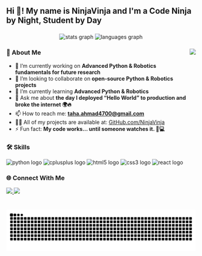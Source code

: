 <h2 align="left">Hi 👋! My name is NinjaVinja and I'm a Code Ninja by Night, Student by Day</h2>

###

<div align="center">
  <img src="https://github-readme-stats.vercel.app/api?username=NinjaVinja&hide_title=false&hide_rank=false&show_icons=true&include_all_commits=true&count_private=true&disable_animations=false&theme=dracula&locale=en&hide_border=false" height="150" alt="stats graph" />
  <img src="https://github-readme-stats.vercel.app/api/top-langs?username=NinjaVinja&locale=en&hide_title=false&layout=compact&card_width=320&langs_count=5&theme=dracula&hide_border=false" height="150" alt="languages graph" />
</div>

###

<img align="right" height="150" src="https://i.imgflip.com/65efzo.gif"  />

### 🚀 About Me

- 🔭 I’m currently working on **Advanced Python & Robotics fundamentals for future research**
- 👯 I’m looking to collaborate on **open-source Python & Robotics projects**
- 🌱 I’m currently learning **Advanced Python & Robotics**
- 💬 Ask me about **the day I deployed “Hello World” to production and broke the internet 🌍🔥**
- 📫 How to reach me: **taha.ahmad4700@gmail.com**
- 👨‍💻 All of my projects are available at: [GitHub.com/NinjaVinja](https://github.com/NinjaVinja)
- ⚡ Fun fact: **My code works... until someone watches it. 👀💻**

###

### 🛠️ Skills

<div align="left">
  <img src="https://cdn.jsdelivr.net/gh/devicons/devicon/icons/python/python-original.svg" height="30" alt="python logo" />
  <img src="https://cdn.jsdelivr.net/gh/devicons/devicon/icons/cplusplus/cplusplus-original.svg" height="30" alt="cplusplus logo" />
  <img src="https://cdn.jsdelivr.net/gh/devicons/devicon/icons/html5/html5-original.svg" height="30" alt="html5 logo" />
  <img src="https://cdn.jsdelivr.net/gh/devicons/devicon/icons/css3/css3-original.svg" height="30" alt="css3 logo" />
  <img src="https://cdn.jsdelivr.net/gh/devicons/devicon/icons/react/react-original.svg" height="30" alt="react logo" />
</div>

###

### 🌐 Connect With Me

<div align="left">
  <a href="mailto:taha.ahmad4700@gmail.com">
    <img src="https://img.shields.io/static/v1?message=Gmail&logo=gmail&label=&color=D14836&logoColor=white&labelColor=&style=for-the-badge" height="35" />
  </a>
  <a href="https://github.com/NinjaVinja">
    <img src="https://img.shields.io/static/v1?message=GitHub&logo=github&label=&color=181717&logoColor=white&labelColor=&style=for-the-badge" height="35" />
  </a>
</div>

###

<br clear="both">

<img src="https://raw.githubusercontent.com/NinjaVinja/NinjaVinja/output/snake.svg" alt="Snake animation" />

###

